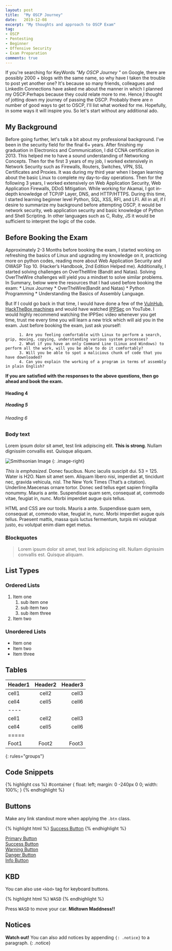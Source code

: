 ```yaml
---
layout: post
title:  "My OSCP Journey"
date:   2019-12-08
excerpt: "My thoughts and approach to OSCP Exam"
tag:
- OSCP 
- Pentesting
- Beginner
- Offensive Security
- Exam Preparation 
comments: true
---
```


If you're searching for KeyWords *"My OSCP Journey "* on Google, there are possibly 2000 + blogs with the same name, so why have I taken the trouble to post yet another one? It's because so many friends, colleagues and LinkedIn Connections have asked me about the manner in which I planned my OSCP.Perhaps because they could relate more to me. Hence,I thought of jotting down my journey of passing the OSCP. 
Probably there are *n* number of good ways to get to OSCP, I'll list what worked for me. Hopefully, in some ways it will inspire you. So let's start without any additional ado.


## My Background

Before going further, let's talk a bit about my professional background. I’ve been in the security field for the final 6+ years. After finishing my graduation in Electronics and Communication, I did CCNA certification in 2013. This helped me to have a sound understanding of Networking Concepts. Then for the first 3 years of my job, I worked extensively in Network Security such as Firewalls, Routers, Switches, VPN, SSL Certificates and Proxies. It was during my third year when I began learning about the basic Linux to complete my day-to-day operations. Then for the following 3 years, I worked extensively on Web Application Security, Web Application Firewalls, DDoS Mitigation. While working for Akamai, I got in-depth knowledge of TCP/IP Layer, DNS, and HTTP/HTTPS. During this time, I started learning beginner level Python, SQL, XSS, RFI, and LFI.
All in all, if I desire to summarize my background before attempting OSCP, it would be network security, web application security and basic knowledge of Python and Shell Scripting. In other languages such as C, Ruby, JS it would be sufficient to interpret the logic of the code.

## Before Booking the Exam

Approximately 2-3 Months before booking the exam, I started working on refreshing the basics of Linux and upgrading my knowledge on it, practicing more on python codes, reading more about Web Application Security and OWASP Top 10. (Hacker’s Handbook, 2nd Edition Helped me). Additionally, I started solving challenges on OverTheWire (Bandit and Natas). Solving OverTheWire challenges will yield you a mindset to solve similar problems. In Summary, below were the resources that I had used before booking the exam:
        * Linux Journey
        * OverTheWire(Bandit and Natas)
        * Python Programming
        * Understanding the Basics of Assembly Language.
          
But If I could go back in that time, I would have done a few of the <a href="https://www.vulnhub.com/">VulnHub</a>, <a href="https://www.hackthebox.eu/">HackTheBox machines</a> and would have watched <a href="https://www.youtube.com/channel/UCa6eh7gCkpPo5XXUDfygQQA">IPPSec</a> on YouTube. I would highly recommend watching the IPPSec video whenever you get time, trust me every time you will learn a new trick which will aid you in the exam. Just before booking the exam, just ask yourself:

          1. Are you feeling comfortable with Linux to perform a search, grip, moving, copying, understanding various system processes?
          2. What if you have an only Command Line (Linux and Windows) to perform all the work, will you be able to do it comfortably?
          3. Will you be able to spot a malicious chunk of code that you have downloaded?
          4. Can you explain the working of a program in terms of assembly in plain English?
          
**If you are satisfied with the responses to the above questions, then go ahead and book the exam.**

#### Heading 4

##### Heading 5

###### Heading 6

### Body text

Lorem ipsum dolor sit amet, test link adipiscing elit. **This is strong**. Nullam dignissim convallis est. Quisque aliquam.

![Smithsonian Image](https://mmistakes.github.io/minimal-mistakes/images/3953273590_704e3899d5_m.jpg)
{: .image-right}

*This is emphasized*. Donec faucibus. Nunc iaculis suscipit dui. 53 = 125. Water is H2O. Nam sit amet sem. Aliquam libero nisi, imperdiet at, tincidunt nec, gravida vehicula, nisl. The New York Times (That’s a citation). Underline.Maecenas ornare tortor. Donec sed tellus eget sapien fringilla nonummy. Mauris a ante. Suspendisse quam sem, consequat at, commodo vitae, feugiat in, nunc. Morbi imperdiet augue quis tellus.

HTML and CSS are our tools. Mauris a ante. Suspendisse quam sem, consequat at, commodo vitae, feugiat in, nunc. Morbi imperdiet augue quis tellus. Praesent mattis, massa quis luctus fermentum, turpis mi volutpat justo, eu volutpat enim diam eget metus.

### Blockquotes

> Lorem ipsum dolor sit amet, test link adipiscing elit. Nullam dignissim convallis est. Quisque aliquam.

## List Types

### Ordered Lists

1. Item one
   1. sub item one
   2. sub item two
   3. sub item three
2. Item two

### Unordered Lists

* Item one
* Item two
* Item three

## Tables

| Header1 | Header2 | Header3 |
|:--------|:-------:|--------:|
| cell1   | cell2   | cell3   |
| cell4   | cell5   | cell6   |
|----
| cell1   | cell2   | cell3   |
| cell4   | cell5   | cell6   |
|=====
| Foot1   | Foot2   | Foot3
{: rules="groups"}

## Code Snippets

{% highlight css %}
#container {
  float: left;
  margin: 0 -240px 0 0;
  width: 100%;
}
{% endhighlight %}

## Buttons

Make any link standout more when applying the `.btn` class.

{% highlight html %}
<a href="#" class="btn btn-success">Success Button</a>
{% endhighlight %}

<div markdown="0"><a href="#" class="btn">Primary Button</a></div>
<div markdown="0"><a href="#" class="btn btn-success">Success Button</a></div>
<div markdown="0"><a href="#" class="btn btn-warning">Warning Button</a></div>
<div markdown="0"><a href="#" class="btn btn-danger">Danger Button</a></div>
<div markdown="0"><a href="#" class="btn btn-info">Info Button</a></div>

## KBD

You can also use `<kbd>` tag for keyboard buttons.

{% highlight html %}
<kbd>W</kbd><kbd>A</kbd><kbd>S</kbd><kbd>D</kbd>
{% endhighlight %}

Press <kbd>W</kbd><kbd>A</kbd><kbd>S</kbd><kbd>D</kbd> to move your car. **Midtown Maddness!!**

## Notices

**Watch out!** You can also add notices by appending `{: .notice}` to a paragraph.
{: .notice}
